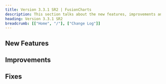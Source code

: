 ```yaml
---
title: Version 3.3.1 SR2 | FusionCharts
description: This section talks about the new features, improvements and fixes for v3.3.1 SR2.
heading: Version 3.3.1 SR2
breadcrumb: [["Home", "/"], ["Change Log"]]
---
```


## New Features

## Improvements

## Fixes
